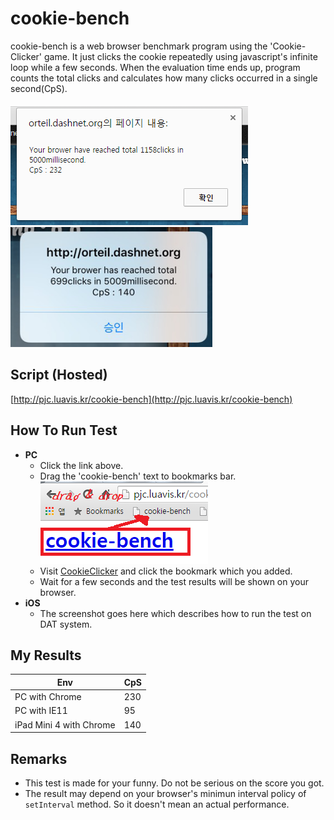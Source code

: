 cookie-bench
====
cookie-bench is a web browser benchmark program using the 'Cookie-Clicker' game. It just clicks the cookie repeatedly using javascript's infinite loop while a few seconds.
When the evaluation time ends up, program counts the total clicks and calculates how many clicks occurred in a single second(CpS).
<br><br>
![t1](img/clicks.png)<br>
![t2](img/clicks_ipad.png)<br>

Script (Hosted)
----
[http://pjc.luavis.kr/cookie-bench](http://pjc.luavis.kr/cookie-bench)

How To Run Test
----
* __PC__
  * Click the link above.
  * Drag the 'cookie-bench' text to bookmarks bar.<br>
    ![t3](img/ddrop.png)
  * Visit [CookieClicker](http://orteil.dashnet.org/cookieclicker/) and click the bookmark which you added.
  * Wait for a few seconds and the test results will be shown on your browser.
* __iOS__
  * The screenshot goes here which describes how to run the test on DAT system.

My Results
----
|Env     | CpS |
|----|----|
|PC with Chrome | 230 |
|PC with IE11   | 95 |
|iPad Mini 4 with Chrome | 140 |


Remarks
----
* This test is made for your funny. Do not be serious on the score you got.
* The result may depend on your browser's minimun interval policy of `setInterval` method. So it doesn't mean an actual performance.
